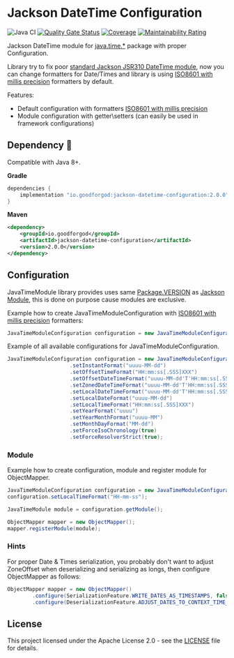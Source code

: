 # Jackson DateTime Configuration

![Java CI](https://github.com/GoodforGod/jackson-datetime-configuration/workflows/Java%20CI/badge.svg)
[![Quality Gate Status](https://sonarcloud.io/api/project_badges/measure?project=GoodforGod_jackson-datetime-configuration&metric=alert_status)](https://sonarcloud.io/dashboard?id=GoodforGod_jackson-datetime-configuration)
[![Coverage](https://sonarcloud.io/api/project_badges/measure?project=GoodforGod_jackson-datetime-configuration&metric=coverage)](https://sonarcloud.io/dashboard?id=GoodforGod_jackson-datetime-configuration)
[![Maintainability Rating](https://sonarcloud.io/api/project_badges/measure?project=GoodforGod_jackson-datetime-configuration&metric=sqale_rating)](https://sonarcloud.io/dashboard?id=GoodforGod_jackson-datetime-configuration)

Jackson DateTime module for [java.time.*](https://docs.oracle.com/en/java/javase/11/docs/api/java.base/java/time/package-summary.html) package with proper Configuration.

Library try to fix poor [standard Jackson JSR310 DateTime module](https://github.com/FasterXML/jackson-modules-java8/blob/2.14/datetime/src/main/java/com/fasterxml/jackson/datatype/jsr310/JavaTimeModule.java),
now you can change formatters for Date/Times
and library is using [ISO8601 with millis precision](https://goodforgod.dev/posts/2/) formatters by default.

Features:
- Default configuration with formatters [ISO8601 with millis precision](https://goodforgod.dev/posts/2/)
- Module configuration with getter\setters (can easily be used in framework configurations)

## Dependency :rocket:

Compatible with Java 8+.

**Gradle**
```groovy
dependencies {
    implementation "io.goodforgod:jackson-datetime-configuration:2.0.0"
}
```

**Maven**
```xml
<dependency>
    <groupId>io.goodforgod</groupId>
    <artifactId>jackson-datetime-configuration</artifactId>
    <version>2.0.0</version>
</dependency>
```

## Configuration

JavaTimeModule library provides uses same [Package.VERSION](https://github.com/GoodforGod/jackson-datetime-configuration/blob/master/src/main/java/io/goodforgod/jackson/module/datetime/configuration/JavaTimeModule.java#L41)
as [Jackson Module](https://github.com/FasterXML/jackson-modules-java8/blob/2.14/datetime/src/main/java/com/fasterxml/jackson/datatype/jsr310/JavaTimeModule.java#L114), 
this is done on purpose cause modules are exclusive.

Example how to create JavaTimeModuleConfiguration with [ISO8601 with millis precision](https://goodforgod.dev/posts/2/) formatters:
```java
JavaTimeModuleConfiguration configuration = new JavaTimeModuleConfiguration();
```

Example of all available configurations for JavaTimeModuleConfiguration.
```java
JavaTimeModuleConfiguration configuration = new JavaTimeModuleConfiguration()
                    .setInstantFormat("uuuu-MM-dd")                                     // Set Instant formatter
                    .setOffsetTimeFormat("HH:mm:ss[.SSS]XXX")                           // Set OffsetTime formatter
                    .setOffsetDateTimeFormat("uuuu-MM-dd'T'HH:mm:ss[.SSS]XXX")          // Set OffsetDateTime formatter
                    .setZonedDateTimeFormat("uuuu-MM-dd'T'HH:mm:ss[.SSS]XXX['['VV']']") // Set ZonedDateTime formatter
                    .setLocalDateTimeFormat("uuuu-MM-dd'T'HH:mm:ss[.SSS]")              // Set LocalDateTime formatter
                    .setLocalDateFormat("uuuu-MM-dd")                                   // Set LocalDate formatter
                    .setLocalTimeFormat("HH:mm:ss[.SSS]XXX")                            // Set LocalTime formatter
                    .setYearFormat("uuuu")                                              // Set Year formatter
                    .setYearMonthFormat("uuuu-MM")                                      // Set YearMonth formatter
                    .setMonthDayFormat("MM-dd")                                         // Set MonthDay formatter
                    .setForceIsoChronology(true)                                        // Forces IsoChronology for all formatters
                    .setForceResolverStrict(true);                                      // Forces ResolverStyle#STRICT for all formatters
```

### Module

Example how to create configuration, module and register module for ObjectMapper.

```java
JavaTimeModuleConfiguration configuration = new JavaTimeModuleConfiguration();
configuration.setLocalTimeFormat("HH-mm-ss");

JavaTimeModule module = configuration.getModule();

ObjectMapper mapper = new ObjectMapper();
mapper.registerModule(module);
```

### Hints

For proper Date & Times serialization, you probably don't want to adjust ZoneOffset when deserializing and serializing as longs, then configure ObjectMapper as follows:
```java
ObjectMapper mapper = new ObjectMapper()
        .configure(SerializationFeature.WRITE_DATES_AS_TIMESTAMPS, false)               // Don't write dates as longs
        .configure(DeserializationFeature.ADJUST_DATES_TO_CONTEXT_TIME_ZONE, false);    // Don't change ZoneOffset to local
```

## License

This project licensed under the Apache License 2.0 - see the [LICENSE](LICENSE) file for details.

